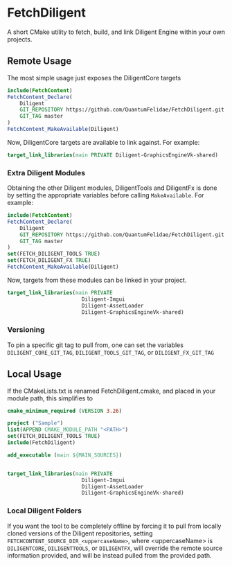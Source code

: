 # FetchDiligent
A short CMake utility to fetch, build, and link Diligent Engine within your own projects.

## Remote Usage
The most simple usage just exposes the DiligentCore targets
```CMake
include(FetchContent)
FetchContent_Declare(
    Diligent
    GIT_REPOSITORY https://github.com/QuantumFelidae/FetchDiligent.git
    GIT_TAG master
)
FetchContent_MakeAvailable(Diligent)
```
Now, DiligentCore targets are available to link against. For example:
```CMake
target_link_libraries(main PRIVATE Diligent-GraphicsEngineVk-shared)
```
### Extra Diligent Modules
Obtaining the other Diligent modules, DiligentTools and DiligentFx is done by setting the appropriate variables before calling `MakeAvailable`. For example:

```CMake
include(FetchContent)
FetchContent_Declare(
    Diligent
    GIT_REPOSITORY https://github.com/QuantumFelidae/FetchDiligent.git
    GIT_TAG master
)
set(FETCH_DILIGENT_TOOLS TRUE)
set(FETCH_DILIGENT_FX TRUE)
FetchContent_MakeAvailable(Diligent)
```
Now, targets from these modules can be linked in your project. 
```CMake
target_link_libraries(main PRIVATE 
                        Diligent-Imgui
                        Diligent-AssetLoader 
                        Diligent-GraphicsEngineVk-shared)
```
### Versioning

To pin a specific git tag to pull from, one can set the variables `DILIGENT_CORE_GIT_TAG`, `DILIGENT_TOOLS_GIT_TAG`, or `DILIGENT_FX_GIT_TAG`

## Local Usage
If the CMakeLists.txt is renamed FetchDiligent.cmake, and placed in your module path, this simplifies to
```CMake
cmake_minimum_required (VERSION 3.26)

project ("Sample")
list(APPEND CMAKE_MODULE_PATH "<PATH>")
set(FETCH_DILIGENT_TOOLS TRUE)
include(FetchDiligent)

add_executable (main ${MAIN_SOURCES})


target_link_libraries(main PRIVATE 
                        Diligent-Imgui
                        Diligent-AssetLoader 
                        Diligent-GraphicsEngineVk-shared)
```
### Local Diligent Folders
If you want the tool to be completely offline by forcing it to pull from locally cloned versions of the Diligent repositories, setting `FETCHCONTENT_SOURCE_DIR_<uppercaseName>`, where \<uppercaseName\> is `DILIGENTCORE`, `DILIGENTTOOLS`, or `DILIGENTFX`, will override the remote source information provided, and will be instead pulled from the provided path.
